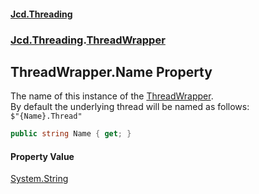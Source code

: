 #### [Jcd.Threading](index.md 'index')
### [Jcd.Threading](Jcd.Threading.md 'Jcd.Threading').[ThreadWrapper](ThreadWrapper.md 'Jcd.Threading.ThreadWrapper')

## ThreadWrapper.Name Property

The name of this instance of the [ThreadWrapper](ThreadWrapper.md 'Jcd.Threading.ThreadWrapper').  
By default the underlying thread will be named as follows:  
`$"{Name}.Thread"`

```csharp
public string Name { get; }
```

#### Property Value
[System.String](https://docs.microsoft.com/en-us/dotnet/api/System.String 'System.String')
